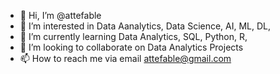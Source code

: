 - 👋 Hi, I’m @attefable
- 👀 I’m interested in Data Aanalytics, Data Science, AI, ML, DL, 
- 🌱 I’m currently learning Data Analytics, SQL, Python, R, 
- 💞️ I’m looking to collaborate on Data Analytics Projects
- 📫 How to reach me via email attefable@gmail.com

<!---
attefable/attefable is a ✨ special ✨ repository because its `README.md` (this file) appears on your GitHub profile.
You can click the Preview link to take a look at your changes.
--->

